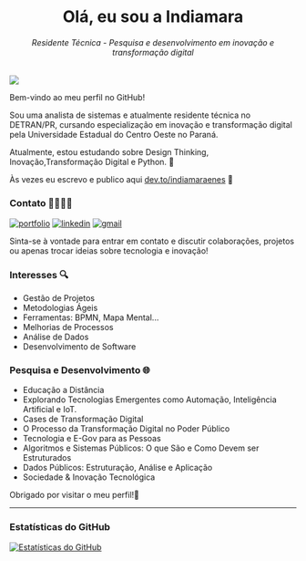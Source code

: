 <h1 align="center">Olá, eu sou a Indiamara</h1>
<h6 align="center"><i>Residente Técnica - Pesquisa e desenvolvimento em inovação e transformação digital</i></h6>

![](https://komarev.com/ghpvc/?username=indiamaraenes&color=ff69b4)

Bem-vindo ao meu perfil no GitHub!

Sou uma analista de sistemas e atualmente residente técnica no DETRAN/PR, cursando especialização em inovação e transformação digital pela Universidade Estadual do Centro Oeste no Paraná.

Atualmente, estou estudando sobre Design Thinking, Inovação,Transformação Digital e Python. 🌱

Às vezes eu escrevo e publico aqui [dev.to/indiamaraenes](https://dev.to/indiamaraenes) 📖 

### Contato 🫱🏼‍🫲🏽
[![portfolio](https://img.shields.io/badge/portfolio-000?style=for-the-badge&logo=ko-fi&logoColor=white)](https://beacons.ai/indiamara)
[![linkedin](https://img.shields.io/badge/linkedin-0A66C2?style=for-the-badge&logo=linkedin&logoColor=white)](https://www.linkedin.com/in/indiamara/)
[![gmail](https://img.shields.io/badge/gmail-red?style=for-the-badge&logo=gmail&logoColor=white)](mailto:indiamaraenes@gmail.com)



Sinta-se à vontade para entrar em contato e discutir colaborações, projetos ou apenas trocar ideias sobre tecnologia e inovação!


### Interesses 🔍
- Gestão de Projetos
- Metodologias Ágeis
- Ferramentas: BPMN, Mapa Mental...
- Melhorias de Processos
- Análise de Dados
- Desenvolvimento de Software

### Pesquisa e Desenvolvimento 🌐
- Educação a Distância
- Explorando Tecnologias Emergentes como Automação, Inteligência Artificial e IoT.
- Cases de Transformação Digital
- O Processo da Transformação Digital no Poder Público
- Tecnologia e E-Gov para as Pessoas
- Algoritmos e Sistemas Públicos: O que São e Como Devem ser Estruturados
- Dados Públicos: Estruturação, Análise e Aplicação
- Sociedade & Inovação Tecnológica

  
Obrigado por visitar o meu perfil!💓


---
### Estatísticas do GitHub
[![Estatísticas do GitHub](https://github-readme-stats.vercel.app/api?username=indiamaraenes&show_icons=true&theme=dark)](https://github.com/indiamaraenes)
